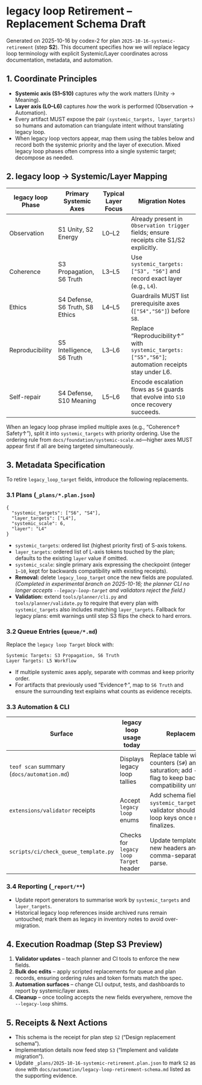 # legacy loop Retirement – Replacement Schema Draft

Generated on 2025-10-16 by codex-2 for plan `2025-10-16-systemic-retirement` (step **S2**).
This document specifies how we will replace legacy loop terminology with explicit
Systemic/Layer coordinates across documentation, metadata, and automation.

## 1. Coordinate Principles

- **Systemic axis (S1–S10)** captures *why* the work matters (Unity → Meaning).
- **Layer axis (L0–L6)** captures *how* the work is performed
  (Observation → Automation).
- Every artifact MUST expose the pair `(systemic_targets, layer_targets)` so
  humans and automation can triangulate intent without translating legacy loop.
- When legacy loop vectors appear, map them using the tables below and record
  both the systemic priority and the layer of execution. Mixed legacy loop phases
  often compress into a single systemic target; decompose as needed.

## 2. legacy loop → Systemic/Layer Mapping

| legacy loop Phase      | Primary Systemic Axes | Typical Layer Focus | Migration Notes |
| ---              | ---                   | ---                 | --- |
| Observation      | S1 Unity, S2 Energy   | L0–L2               | Already present in `Observation trigger` fields; ensure receipts cite S1/S2 explicitly. |
| Coherence        | S3 Propagation, S6 Truth | L3–L5            | Use `systemic_targets: ["S3", "S6"]` and record exact layer (e.g., `L4`). |
| Ethics           | S4 Defense, S6 Truth, S8 Ethics | L4–L5      | Guardrails MUST list prerequisite axes (`["S4","S6"]`) before `S8`. |
| Reproducibility  | S5 Intelligence, S6 Truth | L3–L6          | Replace “Reproducibility↑” with `systemic_targets: ["S5","S6"]`; automation receipts stay under L6. |
| Self-repair      | S4 Defense, S10 Meaning | L5–L6           | Encode escalation flows as `S4` guards that evolve into `S10` once recovery succeeds. |

When an legacy loop phrase implied multiple axes (e.g., “Coherence↑ Safety↑”), split
it into `systemic_targets` with priority ordering. Use the ordering rule from
`docs/foundation/systemic-scale.md`—higher axes MUST appear first if all are
being targeted simultaneously.

## 3. Metadata Specification

To retire `legacy_loop_target` fields, introduce the following replacements.

### 3.1 Plans (`_plans/*.plan.json`)

```jsonc
{
  "systemic_targets": ["S6", "S4"],
  "layer_targets": ["L4"],
  "systemic_scale": 6,
  "layer": "L4"
}
```

- `systemic_targets`: ordered list (highest priority first) of S-axis tokens.
- `layer_targets`: ordered list of L-axis tokens touched by the plan; defaults
  to the existing `layer` value if omitted.
- `systemic_scale`: single primary axis expressing the checkpoint (integer `1–10`,
  kept for backwards compatibility with existing receipts).
- **Removal:** delete `legacy_loop_target` once the new fields are populated. *(Completed in experimental branch on 2025-10-16; the planner CLI no longer accepts `--legacy-loop-target` and validators reject the field.)*
- **Validation:** extend `tools/planner/cli.py` and `tools/planner/validate.py`
  to require that every plan with `systemic_targets` also includes matching
  `layer_targets`. Fallback for legacy plans: emit warnings until step S3 flips
  the check to hard errors.

### 3.2 Queue Entries (`queue/*.md`)

Replace the `legacy loop Target` block with:

```
Systemic Targets: S3 Propagation, S6 Truth
Layer Targets: L5 Workflow
```

- If multiple systemic axes apply, separate with commas and keep priority order.
- For artifacts that previously used “Evidence↑”, map to `S6 Truth` and ensure
  the surrounding text explains what counts as evidence receipts.

### 3.3 Automation & CLI

| Surface | legacy loop usage today | Replacement design |
| --- | --- | --- |
| `teof scan` summary (`docs/automation.md`) | Displays legacy loop tallies | Replace table with per-axis counters (`S#`) and per-layer saturation; add `--legacy-loop` flag to keep backwards compatibility until S3 completes. |
| `extensions/validator` receipts | Accept `legacy loop` enums | Add schema fields `systemic_targets`/`layer_targets`; validator should reject legacy loop keys once migration finalizes. |
| `scripts/ci/check_queue_template.py` | Checks for `legacy loop Target` header | Update template to enforce the new headers and ensure comma-separated tokens parse. |

### 3.4 Reporting (`_report/**`)

- Update report generators to summarise work by `systemic_targets` and `layer_targets`.
- Historical legacy loop references inside archived runs remain untouched; mark them
  as legacy in inventory notes to avoid over-migration.

## 4. Execution Roadmap (Step S3 Preview)

1. **Validator updates** – teach planner and CI tools to enforce the new fields.
2. **Bulk doc edits** – apply scripted replacements for queue and plan records,
   ensuring ordering rules and token formats match the spec.
3. **Automation surfaces** – change CLI output, tests, and dashboards to report
   by systemic/layer axes.
4. **Cleanup** – once tooling accepts the new fields everywhere, remove the
   `--legacy-loop` shims.

## 5. Receipts & Next Actions

- This schema is the receipt for plan step `S2` (“Design replacement schema”).
- Implementation details now feed step `S3` (“Implement and validate migration”).
- Update `_plans/2025-10-16-systemic-retirement.plan.json` to mark `S2` as `done`
  with `docs/automation/legacy-loop-retirement-schema.md` listed as the supporting evidence.

